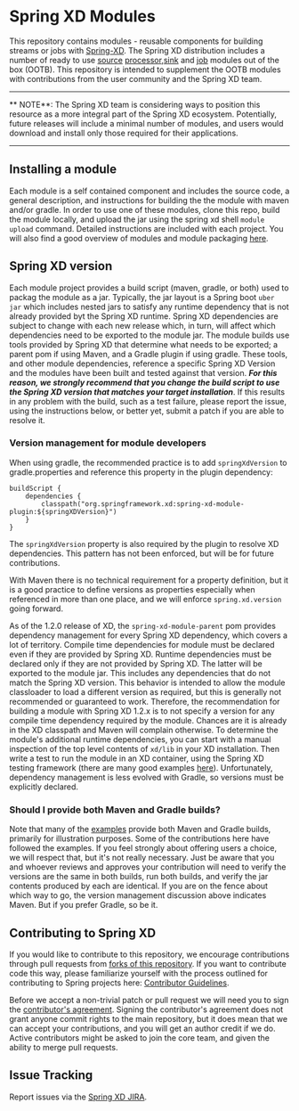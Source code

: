 Spring XD Modules
=================
This repository contains modules - reusable components for building streams or jobs with [Spring-XD](http://projects.spring.io/spring-xd/). The Spring XD distribution includes a number of ready to use [source](http://docs.spring.io/spring-xd/docs/current/reference/html/#sources) [processor](http://docs.spring.io/spring-xd/docs/current/reference/html/#processors),[sink](http://docs.spring.io/spring-xd/docs/current/reference/html/#sinks) and [job](http://docs.spring.io/spring-xd/docs/1.2.0.BUILD-SNAPSHOT/reference/html/#_pre_packaged_batch_jobs) modules out of the box (OOTB). This repository is intended to supplement the OOTB modules with contributions from the user community and the Spring XD team. 

---
** NOTE**:
The Spring XD team is considering ways to position this resource as a more integral part of the Spring XD ecosystem. Potentially, future releases will include a minimal number of modules, and users would download and install only those required for their applications.      

---

## Installing a module

Each module is a self contained component and includes the source code, a general description, and instructions for building the the module with maven and/or gradle. In order to use one of these modules, clone this repo, build the module locally, and upload the jar using the spring xd shell `module upload` command. Detailed instructions are included with each project. You will also find a good overview of modules and module packaging [here](http://docs.spring.io/spring-xd/docs/current/reference/html/#modules).

## Spring XD version

Each module project provides a build script (maven, gradle, or both) used to packag the module as a jar. Typically, the jar layout is a Spring boot `uber jar` which includes nested jars to satisfy any runtime dependency that is not already provided byt the Spring XD runtime. Spring XD dependencies are subject to change with each new release which, in turn, will affect which dependencies need to be exported to the module jar. The module builds use tools provided by Spring XD that determine what needs to be exported; a parent pom if using Maven, and a Gradle plugin if using gradle. These tools, and other module dependencies, reference a specific Spring XD Version and the modules have been built and tested against that version. _**For this reason, we strongly recommend that you change the build script to  use the Spring XD version that matches your target installation**_. If this results in any problem with the build, such as a test failure, please report the issue, using the instructions below, or better yet, submit a patch if you are able to resolve it.  

### Version management for module developers

When using gradle, the recommended practice is to add `springXdVersion` to gradle.properties and reference this property in the plugin dependency:

````
buildScript {
    dependencies {
        classpath("org.springframework.xd:spring-xd-module-plugin:${springXDVersion}")
    }
}
````

The `springXdVersion` property is also required by the plugin to resolve XD dependencies. This pattern has not been enforced, but will be for future contributions.

With Maven there is no technical requirement for a property definition, but it is a good practice to define versions as properties especially when referenced in more than one place, and we will enforce `spring.xd.version` going forward. 

As of the 1.2.0 release of XD, the `spring-xd-module-parent` pom provides dependency management for every Spring XD dependency, which covers a lot of territory. Compile time dependencies for module must be declared even if they are provided by Spring XD. Runtime dependencies must be declared only if they are not provided by Spring XD. The latter will be exported to the module jar. This includes any dependencies that do not match the Spring XD version. This behavior is intended to allow the module classloader to load a different version as required, but this is generally not recommended or guaranteed to work. Therefore, the recommendation for building a module with Spring XD 1.2.x is to not specify a version for any compile time dependency required by the module. Chances are it is already in the XD classpath and Maven will complain otherwise. To determine the module's additional runtime dependencies, you can start with a manual inspection of the top level contents of `xd/lib` in your XD installation. Then write a test to run the module in an XD container, using the Spring XD testing framework (there are many good examples [here](https://github.com/spring-projects/spring-xd-samples)). Unfortunately, dependency management is less evolved with Gradle, so versions must be explicitly declared.

### Should I provide both Maven and Gradle builds?

Note that many of the [examples](https://github.com/spring-projects/spring-xd-samples) provide both Maven and Gradle builds, primarily for illustration purposes. Some of the contributions here have followed the examples. If you feel strongly about offering users a choice, we will respect that, but it's not really necessary. Just be aware that you and whoever reviews and approves your contribution will need to verify the versions are the same in both builds, run both builds, and verify the jar contents produced by each are identical. If you are on the fence about which way to go, the version management discussion above indicates  Maven. But if you prefer Gradle, so be it.  

## Contributing to Spring XD

If you would like to contribute to this repository, we encourage contributions through pull requests from [forks of this repository](http://help.github.com/forking/). If you want to contribute code this way, please familiarize yourself with the process outlined for contributing to Spring projects here: [Contributor Guidelines](https://github.com/SpringSource/spring-integration/wiki/Contributor-Guidelines).

Before we accept a non-trivial patch or pull request we will need you to sign the [contributor's agreement](https://support.springsource.com/spring_committer_signup). Signing the contributor's agreement does not grant anyone commit rights to the main repository, but it does mean that we can accept your contributions, and you will get an author credit if we do.  Active contributors might be asked to join the core team, and given the ability to merge pull requests.

## Issue Tracking

Report issues via the [Spring XD JIRA](https://jira.springsource.org/browse/XD).

